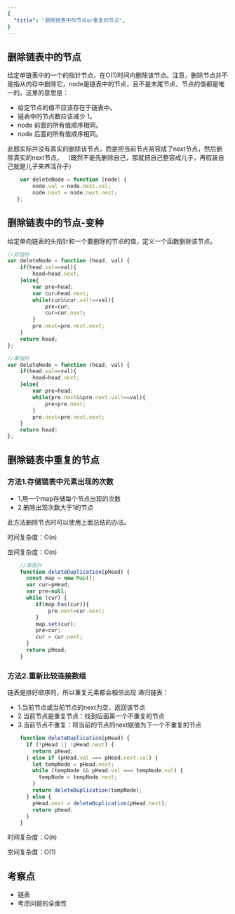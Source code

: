 ```yaml
---
{
  "title": "删除链表中的节点or重复的节点",
}
---
```


## 删除链表中的节点

给定单链表中的一个的指针节点，在O(1)时间内删除该节点。注意，删除节点并不是指从内存中删除它，node是链表中的节点，且不是末尾节点，节点的值都是唯一的。这里的意思是：
- 给定节点的值不应该存在于链表中。
- 链表中的节点数应该减少 1。
- node 前面的所有值顺序相同。
- node 后面的所有值顺序相同。

此题实际并没有真实的删除该节点，而是把当前节点易容成了next节点，然后删除真实的next节点。
（既然不能先删除自己，那就把自己整容成儿子，再假装自己就是儿子来养活孙子）
```js
    var deleteNode = function (node) {
        node.val = node.next.val;
        node.next = node.next.next;
   };
```
## 删除链表中的节点-变种
给定单向链表的头指针和一个要删除的节点的值，定义一个函数删除该节点。
```js 
//双指针
var deleteNode = function (head, val) {
    if(head.val==val){
        head=head.next;
    }else{
        var pre=head;
        var cur=head.next;
        while(cur&&cur.val!==val){
            pre=cur;
            cur=cur.next;
        }
        pre.next=pre.next.next;
    }
    return head;
};

//单指针
var deleteNode = function (head, val) {
    if(head.val==val){
        head=head.next;
    }else{
        var pre=head;
        while(pre.next&&pre.next.val!==val){
            pre=pre.next;
        }
        pre.next=pre.next.next;
    }
    return head;
};
```

## 删除链表中重复的节点

### 方法1.存储链表中元素出现的次数

- 1.用一个map存储每个节点出现的次数
- 2.删除出现次数大于1的节点

此方法删除节点时可以使用上面总结的办法。

时间复杂度：O(n) 

空间复杂度：O(n)

```js
    //单指针
    function deleteDuplication(pHead) {
      const map = new Map();
      var cur=pHead;
      var pre=null;
      while (cur) {
         if(map.has(cur)){
             pre.next=cur.next;
         }
         map.set(cur);
         pre=cur;
         cur = cur.next;
      }
      return pHead;
    }
```


### 方法2.重新比较连接数组


链表是排好顺序的，所以重复元素都会相邻出现
       递归链表：
- 1.当前节点或当前节点的next为空，返回该节点
- 2.当前节点是重复节点：找到后面第一个不重复的节点
- 3.当前节点不重复：将当前的节点的next赋值为下一个不重复的节点

```js
    function deleteDuplication(pHead) {
      if (!pHead || !pHead.next) {
        return pHead;
      } else if (pHead.val === pHead.next.val) {
        let tempNode = pHead.next;
        while (tempNode && pHead.val === tempNode.val) {
          tempNode = tempNode.next;
        }
        return deleteDuplication(tempNode);
      } else {
        pHead.next = deleteDuplication(pHead.next);
        return pHead;
      }
    }
```


时间复杂度：O(n) 

空间复杂度：O(1)


## 考察点

- 链表
- 考虑问题的全面性